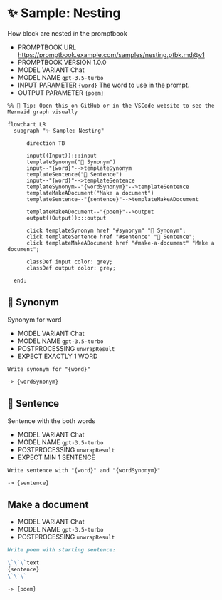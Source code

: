 # ✨ Sample: Nesting

How block are nested in the promptbook

-   PROMPTBOOK URL https://promptbook.example.com/samples/nesting.ptbk.md@v1
-   PROMPTBOOK VERSION 1.0.0
-   MODEL VARIANT Chat
-   MODEL NAME `gpt-3.5-turbo`
-   INPUT  PARAMETER `{word}` The word to use in the prompt.
-   OUTPUT PARAMETER `{poem}`

<!--Graph-->
<!-- ⚠️ WARNING: This section was auto-generated -->

```mermaid
%% 🔮 Tip: Open this on GitHub or in the VSCode website to see the Mermaid graph visually

flowchart LR
  subgraph "✨ Sample: Nesting"

      direction TB

      input((Input)):::input
      templateSynonym("💬 Synonym")
      input--"{word}"-->templateSynonym
      templateSentence("💬 Sentence")
      input--"{word}"-->templateSentence
      templateSynonym--"{wordSynonym}"-->templateSentence
      templateMakeADocument("Make a document")
      templateSentence--"{sentence}"-->templateMakeADocument

      templateMakeADocument--"{poem}"-->output
      output((Output)):::output

      click templateSynonym href "#synonym" "💬 Synonym";
      click templateSentence href "#sentence" "💬 Sentence";
      click templateMakeADocument href "#make-a-document" "Make a document";

      classDef input color: grey;
      classDef output color: grey;

  end;
```

<!--/Graph-->

## 💬 Synonym

Synonym for word

-   MODEL VARIANT Chat
-   MODEL NAME `gpt-3.5-turbo`
-   POSTPROCESSING `unwrapResult`
-   EXPECT EXACTLY 1 WORD

```text
Write synonym for "{word}"
```

`-> {wordSynonym}`

## 💬 Sentence

Sentence with the both words

-   MODEL VARIANT Chat
-   MODEL NAME `gpt-3.5-turbo`
-   POSTPROCESSING `unwrapResult`
-   EXPECT MIN 1 SENTENCE

```text
Write sentence with "{word}" and "{wordSynonym}"
```

`-> {sentence}`

## Make a document

-   MODEL VARIANT Chat
-   MODEL NAME `gpt-3.5-turbo`
-   POSTPROCESSING `unwrapResult`

```markdown
Write poem with starting sentence:

\`\`\`text
{sentence}
\`\`\`
```

`-> {poem}`
